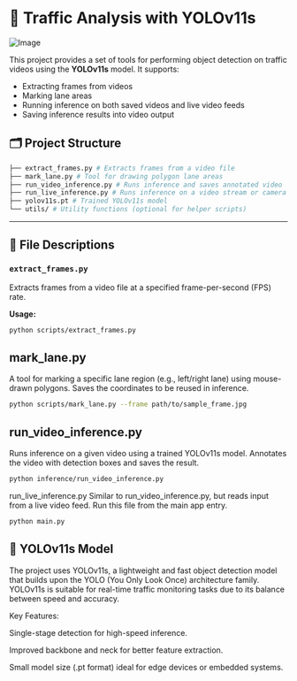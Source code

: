 # 🚗 Traffic Analysis with YOLOv11s
![Image](https://github.com/user-attachments/assets/364aeca6-6dd6-4f7b-8231-417a99419d3d)

This project provides a set of tools for performing object detection on traffic videos using the **YOLOv11s** model. It supports:
- Extracting frames from videos
- Marking lane areas
- Running inference on both saved videos and live video feeds
- Saving inference results into video output

## 🗂️ Project Structure
```bash
├── extract_frames.py # Extracts frames from a video file
├── mark_lane.py # Tool for drawing polygon lane areas
├── run_video_inference.py # Runs inference and saves annotated video
├── run_live_inference.py # Runs inference on a video stream or camera feed
├── yolov11s.pt # Trained YOLOv11s model
└── utils/ # Utility functions (optional for helper scripts)
```

---

## 📄 File Descriptions

### `extract_frames.py`

Extracts frames from a video file at a specified frame-per-second (FPS) rate.

**Usage:**
```bash
python scripts/extract_frames.py
```
## mark_lane.py

A tool for marking a specific lane region (e.g., left/right lane) using mouse-drawn polygons. Saves the coordinates to be reused in inference.
```bash
python scripts/mark_lane.py --frame path/to/sample_frame.jpg
```

## run_video_inference.py
Runs inference on a given video using a trained YOLOv11s model. Annotates the video with detection boxes and saves the result.

```bash
python inference/run_video_inference.py
```

run_live_inference.py
Similar to run_video_inference.py, but reads input from a live video feed. Run this file from the main app entry.
```bash
python main.py
```

## 🧠 YOLOv11s Model
The project uses YOLOv11s, a lightweight and fast object detection model that builds upon the YOLO (You Only Look Once) architecture family. YOLOv11s is suitable for real-time traffic monitoring tasks due to its balance between speed and accuracy.

Key Features:

Single-stage detection for high-speed inference.

Improved backbone and neck for better feature extraction.

Small model size (.pt format) ideal for edge devices or embedded systems.
